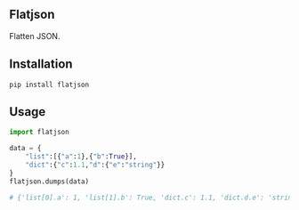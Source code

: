 ## Flatjson

Flatten JSON.

## Installation

`pip install flatjson`

## Usage

```python
import flatjson

data = {
    "list":[{"a":1},{"b":True}],
    "dict":{"c":1.1,"d":{"e":"string"}}
}
flatjson.dumps(data)

# {'list[0].a': 1, 'list[1].b': True, 'dict.c': 1.1, 'dict.d.e': 'string'}
```
